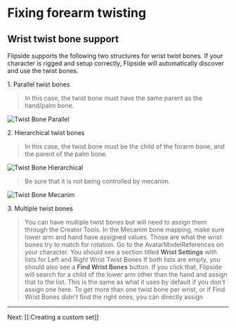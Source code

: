 # Fixing forearm twisting

## Wrist twist bone support

Flipside supports the following two structures for wrist twist bones. If your character is rigged and setup correctly, Flipside will automatically discover and use the twist bones.

1\. Parallel twist bones

> In this case, the twist bone must have the same parent as the hand/palm bone.

![Twist Bone Parallel](https://www.flipsidexr.com/files/docs/screenshots/ParallelTwistBone.png)

2\. Hierarchical twist bones

> In this case, the twist bone must be the child of the forarm bone, and the parent of the palm bone.

![Twist Bone Hierarchical](https://www.flipsidexr.com/files/docs/screenshots/HierarchicalTwistBone.png)

> Be sure that it is not being controlled by mecanim.

![Twist Bone Mecanim](https://www.flipsidexr.com/files/docs/screenshots/HierarchicalBoneMapping.png)

3\. Multiple twist bones

> You can have multiple twist bones but will need to assign them through the Creator Tools. In the Mecanim bone mapping, make sure lower arm and hand have assigned values. Those are what the wrist bones try to match for rotation.
> Go to the AvatarModelReferences on your character. You should see a section titled **Wrist Settings** with lists for Left and Right Wrist Twist Bones
> If both lists are empty, you should also see a **Find Wrist Bones** button. If you click that, Flipside will search for a child of the lower arm other than the hand and assign that to the list. This is the same as what it uses by default if you don't assign one here.
> To get more than one twist bone per wrist, or if Find Wrist Bones didn't find the right ones, you can directly assign 


---

Next: [[:Creating a custom set]]
